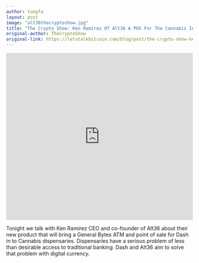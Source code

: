 ```yaml
---
author: tungfa
layout: post
image: "alt36thecryptoshow.jpg"
title: "The Crypto Show: Ken Ramirez Of Alt36 A POS For The Cannabis Industry"
original-author: TheCryptoShow
original-link: https://letstalkbitcoin.com/blog/post/the-crypto-show-ken-ramirez-of-alt36-a-pos-for-the-cannabis-industry
---
```

<iframe width="100%" height="450" scrolling="no" frameborder="no" src="https://w.soundcloud.com/player/?url=https%3A//api.soundcloud.com/tracks/322032908&auto_play=false&hide_related=false&show_comments=true&show_user=true&show_reposts=false&visual=true"></iframe>

Tonight we talk with Ken Ramirez CEO and co-founder of Alt36 about their new product that will bring a General Bytes ATM and point of sale for Dash in to Cannabis dispensaries.  Dispensaries have a serious problem of less than desirable access to traditional banking. Dash and Alt36 aim to solve that problem with digital currency.

